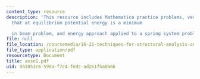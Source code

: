 ```yaml
---
content_type: resource
description: 'This resource includes Mathematica practice problems, verification of
  that at equilibrium potential energy is a minimum

  in beam problem, and energy approach applied to a spring system problem.'
file: null
file_location: /coursemedia/16-21-techniques-for-structural-analysis-and-design-spring-2005/9a5053c659daf7c4fedcad261f5a0a66_assn1.pdf
file_type: application/pdf
resourcetype: Document
title: assn1.pdf
uid: 9a5053c6-59da-f7c4-fedc-ad261f5a0a66
---
```

